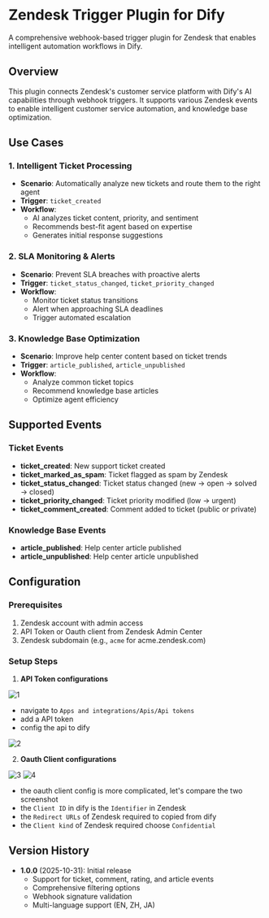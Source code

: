 # Zendesk Trigger Plugin for Dify

A comprehensive webhook-based trigger plugin for Zendesk that enables intelligent automation workflows in Dify.

## Overview

This plugin connects Zendesk's customer service platform with Dify's AI capabilities through webhook triggers. It supports various Zendesk events to enable intelligent customer service automation, and knowledge base optimization.

## Use Cases

### 1. Intelligent Ticket Processing
- **Scenario**: Automatically analyze new tickets and route them to the right agent
- **Trigger**: `ticket_created`
- **Workflow**:
  - AI analyzes ticket content, priority, and sentiment
  - Recommends best-fit agent based on expertise
  - Generates initial response suggestions

### 2. SLA Monitoring & Alerts
- **Scenario**: Prevent SLA breaches with proactive alerts
- **Trigger**: `ticket_status_changed`, `ticket_priority_changed`
- **Workflow**:
  - Monitor ticket status transitions
  - Alert when approaching SLA deadlines
  - Trigger automated escalation

### 3. Knowledge Base Optimization
- **Scenario**: Improve help center content based on ticket trends
- **Trigger**: `article_published`, `article_unpublished`
- **Workflow**:
  - Analyze common ticket topics
  - Recommend knowledge base articles
  - Optimize agent efficiency

## Supported Events

### Ticket Events
- **ticket_created**: New support ticket created
- **ticket_marked_as_spam**: Ticket flagged as spam by Zendesk
- **ticket_status_changed**: Ticket status changed (new → open → solved → closed)
- **ticket_priority_changed**: Ticket priority modified (low → urgent)
- **ticket_comment_created**: Comment added to ticket (public or private)

### Knowledge Base Events
- **article_published**: Help center article published
- **article_unpublished**: Help center article unpublished

## Configuration

### Prerequisites
1. Zendesk account with admin access
2. API Token or Oauth client from Zendesk Admin Center
3. Zendesk subdomain (e.g., `acme` for acme.zendesk.com)

### Setup Steps

1. **API Token configurations**

![1](./_assets/1.png)

- navigate to `Apps and integrations/Apis/Api tokens`
- add a API token
- config the api to dify

![2](./_assets/2.png)

2. **Oauth Client configurations**

![3](./_assets/3.png)
![4](./_assets/4.png)

- the oauth client config is more complicated, let's compare the two screenshot
- the `Client ID` in dify is the `Identifier` in Zendesk
- the `Redirect URLs` of Zendesk required to copied from dify
- the `Client kind` of Zendesk required choose `Confidential`


## Version History

- **1.0.0** (2025-10-31): Initial release
  - Support for ticket, comment, rating, and article events
  - Comprehensive filtering options
  - Webhook signature validation
  - Multi-language support (EN, ZH, JA)

